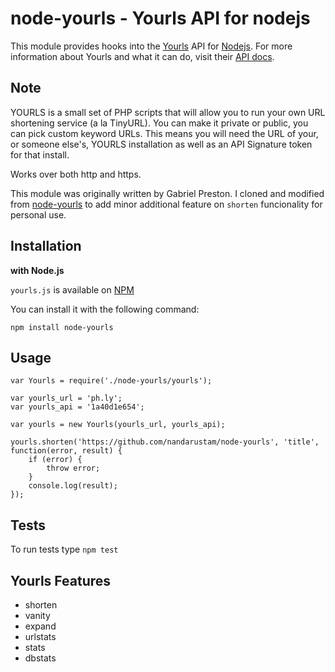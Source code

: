 node-yourls - Yourls API for nodejs
====================

This module provides hooks into the [Yourls](http://yourls.org/) API for [Nodejs](http://nodejs.org).
For more information about Yourls and what it can do, visit their [API docs](http://yourls.org/#API).

Note
----
YOURLS is a small set of PHP scripts that will allow you to run your own URL shortening service (a la TinyURL). You can make it private or public, you can pick custom keyword URLs.  This means you will need the URL of your, or someone else's, YOURLS installation as well as an API Signature token for that install.

Works over both http and https.

This module was originally written by Gabriel Preston. I cloned and modified from [node-yourls](https://github.com/gabrielpreston/node-yourls) to add minor additional feature on `shorten` funcionality for personal use.


Installation
------------
**with Node.js**

`yourls.js` is available on [NPM](https://www.npmjs.org/package/node-yourls)

You can install it with the following command:

    npm install node-yourls

Usage
-----
	var Yourls = require('./node-yourls/yourls');

	var yourls_url = 'ph.ly';
	var yourls_api = '1a40d1e654';

	var yourls = new Yourls(yourls_url, yourls_api);

	yourls.shorten('https://github.com/nandarustam/node-yourls', 'title', function(error, result) {
		if (error) {
			throw error;
		}
		console.log(result);
	});


Tests
-----
To run tests type `npm test`

Yourls Features
---------------
* shorten
* vanity
* expand
* urlstats
* stats
* dbstats